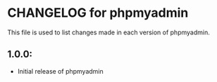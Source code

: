 # CHANGELOG for phpmyadmin

This file is used to list changes made in each version of phpmyadmin.

## 1.0.0:

* Initial release of phpmyadmin